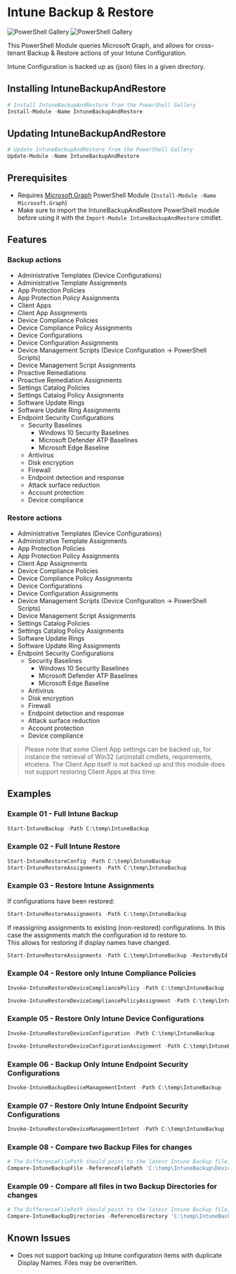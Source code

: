 # Intune Backup & Restore

![PowerShell Gallery](https://img.shields.io/powershellgallery/v/IntuneBackupAndRestore.svg?label=PSGallery%20Version&logo=PowerShell&style=flat-square)
![PowerShell Gallery](https://img.shields.io/powershellgallery/dt/IntuneBackupAndRestore.svg?label=PSGallery%20Downloads&logo=PowerShell&style=flat-square)


This PowerShell Module queries Microsoft Graph, and allows for cross-tenant Backup & Restore actions of your Intune Configuration.

Intune Configuration is backed up as (json) files in a given directory.

## Installing IntuneBackupAndRestore

```powershell
# Install IntuneBackupAndRestore from the PowerShell Gallery
Install-Module -Name IntuneBackupAndRestore
```

## Updating IntuneBackupAndRestore

```powershell
# Update IntuneBackupAndRestore from the PowerShell Gallery
Update-Module -Name IntuneBackupAndRestore
```

## Prerequisites
- Requires [Microsoft.Graph](https://github.com/microsoftgraph/msgraph-sdk-powershell) PowerShell Module (`Install-Module -Name Microsoft.Graph`)
- Make sure to import the IntuneBackupAndRestore PowerShell module before using it with the `Import-Module IntuneBackupAndRestore` cmdlet.

## Features

### Backup actions
- Administrative Templates (Device Configurations)
- Administrative Template Assignments
- App Protection Policies
- App Protection Policy Assignments
- Client Apps
- Client App Assignments
- Device Compliance Policies
- Device Compliance Policy Assignments
- Device Configurations
- Device Configuration Assignments
- Device Management Scripts (Device Configuration -> PowerShell Scripts)
- Device Management Script Assignments
- Proactive Remediations
- Proactive Remediation Assignments
- Settings Catalog Policies
- Settings Catalog Policy Assignments
- Software Update Rings
- Software Update Ring Assignments
- Endpoint Security Configurations
  - Security Baselines
    - Windows 10 Security Baselines
    - Microsoft Defender ATP Baselines
    - Microsoft Edge Baseline
  - Antivirus
  - Disk encryption
  - Firewall
  - Endpoint detection and response
  - Attack surface reduction
  - Account protection
  - Device compliance

### Restore actions
- Administrative Templates (Device Configurations)
- Administrative Template Assignments
- App Protection Policies
- App Protection Policy Assignments
- Client App Assignments
- Device Compliance Policies
- Device Compliance Policy Assignments
- Device Configurations
- Device Configuration Assignments
- Device Management Scripts (Device Configuration -> PowerShell Scripts)
- Device Management Script Assignments
- Settings Catalog Policies
- Settings Catalog Policy Assignments
- Software Update Rings
- Software Update Ring Assignments
- Endpoint Security Configurations
  - Security Baselines
    - Windows 10 Security Baselines
    - Microsoft Defender ATP Baselines
    - Microsoft Edge Baseline
  - Antivirus
  - Disk encryption
  - Firewall
  - Endpoint detection and response
  - Attack surface reduction
  - Account protection
  - Device compliance

> Please note that some Client App settings can be backed up, for instance the retrieval of Win32 (un)install cmdlets, requirements, etcetera. The Client App itself is not backed up and this module does not support restoring Client Apps at this time.

## Examples

### Example 01 - Full Intune Backup
```powershell
Start-IntuneBackup -Path C:\temp\IntuneBackup
```

### Example 02 - Full Intune Restore
```powershell
Start-IntuneRestoreConfig -Path C:\temp\IntuneBackup
Start-IntuneRestoreAssignments -Path C:\temp\IntuneBackup
```

### Example 03 - Restore Intune Assignments 
If configurations have been restored:
```powershell
Start-IntuneRestoreAssignments -Path C:\temp\IntuneBackup
```

If reassigning assignments to existing (non-restored) configurations. In this case the assignments match the configuration id to restore to.  
This allows for restoring if display names have changed.
```powershell
Start-IntuneRestoreAssignments -Path C:\temp\IntuneBackup -RestoreById $true
```

### Example 04 - Restore only Intune Compliance Policies

```powershell
Invoke-IntuneRestoreDeviceCompliancePolicy -Path C:\temp\IntuneBackup
```

```powershell
Invoke-IntuneRestoreDeviceCompliancePolicyAssignment -Path C:\temp\IntuneBackup
```

### Example 05 - Restore Only Intune Device Configurations
```powershell
Invoke-IntuneRestoreDeviceConfiguration -Path C:\temp\IntuneBackup
```

```powershell
Invoke-IntuneRestoreDeviceConfigurationAssignment -Path C:\temp\IntuneBackup
```

### Example 06 - Backup Only Intune Endpoint Security Configurations
```powershell
Invoke-IntuneBackupDeviceManagementIntent -Path C:\temp\IntuneBackup
```

### Example 07 - Restore Only Intune Endpoint Security Configurations
```powershell
Invoke-IntuneRestoreDeviceManagementIntent -Path C:\temp\IntuneBackup
```

### Example 08 - Compare two Backup Files for changes
```powershell
# The DifferenceFilePath should point to the latest Intune Backup file, as it might contain new properties.
Compare-IntuneBackupFile -ReferenceFilePath 'C:\temp\IntuneBackup\Device Configurations\Windows - Endpoint Protection.json' -DifferenceFilePath 'C:\temp\IntuneBackupLatest\Device Configurations\Windows - Endpoint Protection.json'
```

### Example 09 - Compare all files in two Backup Directories for changes
```powershell
# The DifferenceFilePath should point to the latest Intune Backup file, as it might contain new properties.
Compare-IntuneBackupDirectories -ReferenceDirectory 'C:\temp\IntuneBackup' -DifferenceDirectory 'C:\temp\IntuneBackup2'
```

## Known Issues
- Does not support backing up Intune configuration items with duplicate Display Names. Files may be overwritten.

